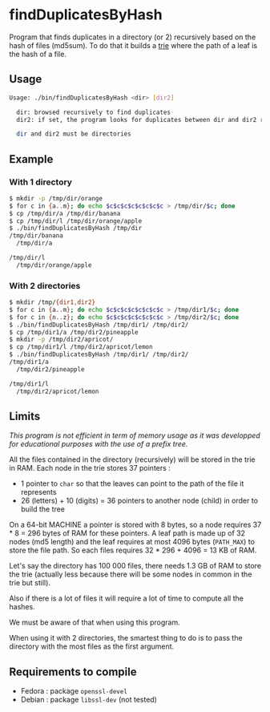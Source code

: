# findDuplicatesByHash

Program that finds duplicates in a directory (or 2) recursively based on the hash of files (md5sum). To do that it builds a [trie](https://en.wikipedia.org/wiki/Trie) where the path of a leaf is the hash of a file.  

## Usage

```bash
Usage: ./bin/findDuplicatesByHash <dir> [dir2]

  dir: browsed recursively to find duplicates
  dir2: if set, the program looks for duplicates between dir and dir2 recursively

  dir and dir2 must be directories
```

## Example

### With 1 directory

```bash
$ mkdir -p /tmp/dir/orange
$ for c in {a..m}; do echo $c$c$c$c$c$c$c$c > /tmp/dir/$c; done
$ cp /tmp/dir/a /tmp/dir/banana
$ cp /tmp/dir/l /tmp/dir/orange/apple
$ ./bin/findDuplicatesByHash /tmp/dir
/tmp/dir/banana
  /tmp/dir/a

/tmp/dir/l
  /tmp/dir/orange/apple
```

### With 2 directories

```bash
$ mkdir /tmp/{dir1,dir2}
$ for c in {a..m}; do echo $c$c$c$c$c$c$c$c > /tmp/dir1/$c; done
$ for c in {n..z}; do echo $c$c$c$c$c$c$c$c > /tmp/dir2/$c; done
$ ./bin/findDuplicatesByHash /tmp/dir1/ /tmp/dir2/
$ cp /tmp/dir1/a /tmp/dir2/pineapple
$ mkdir -p /tmp/dir2/apricot/
$ cp /tmp/dir1/l /tmp/dir2/apricot/lemon
$ ./bin/findDuplicatesByHash /tmp/dir1/ /tmp/dir2/
/tmp/dir1/a
  /tmp/dir2/pineapple

/tmp/dir1/l
  /tmp/dir2/apricot/lemon
```

## Limits

*This program is not efficient in term of memory usage as it was developped for educational purposes with the use of a prefix tree.*  

All the files contained in the directory (recursively) will be stored in the trie in RAM. Each node in the trie stores 37 pointers :
- 1 pointer to `char` so that the leaves can point to the path of the file it represents
- 26 (letters) + 10 (digits) = 36 pointers to another node (child) in order to build the tree  

On a 64-bit MACHINE a pointer is stored with 8 bytes, so a node requires 37 * 8 = 296 bytes of RAM for these pointers. A leaf path is made up of 32 nodes (md5 length) and the leaf requires at most 4096 bytes (`PATH_MAX`) to store the file path. So each files requires 32 * 296 + 4096 = 13 KB of RAM.

Let's say the directory has 100 000 files, there needs 1.3 GB of RAM to store the trie (actually less because there will be some nodes in common in the trie but still).  

Also if there is a lot of files it will require a lot of time to compute all the hashes.  

We must be aware of that when using this program.  

When using it with 2 directories, the smartest thing to do is to pass the directory with the most files as the first argument.

## Requirements to compile

- Fedora : package `openssl-devel`
- Debian : package `libssl-dev` (not tested)

